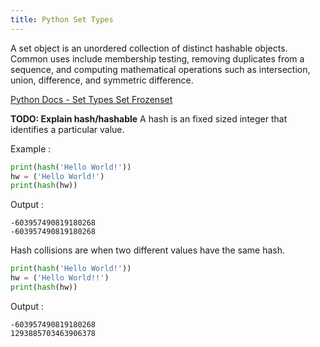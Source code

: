 ```yaml
---
title: Python Set Types
---
```

A set object is an unordered collection of distinct hashable objects. Common uses include membership testing, removing duplicates from a sequence, and computing mathematical operations such as intersection, union, difference, and symmetric difference.

<a href='https://docs.python.org/3/library/stdtypes.html#set-types-set-frozenset' target='_blank' rel='nofollow'>Python Docs - Set Types Set Frozenset</a>

**TODO: Explain hash/hashable**
A hash is an fixed sized integer that identifies a particular value.

Example :
```Python
print(hash('Hello World!'))
hw = ('Hello World!')
print(hash(hw))
```
Output :
```
-603957490819180268
-603957490819180268
```
Hash collisions are when two different values have the same hash.

```Python
print(hash('Hello World!'))
hw = ('Hello World!!')
print(hash(hw))
```
Output :
```
-603957490819180268
1293885703463906378
```
